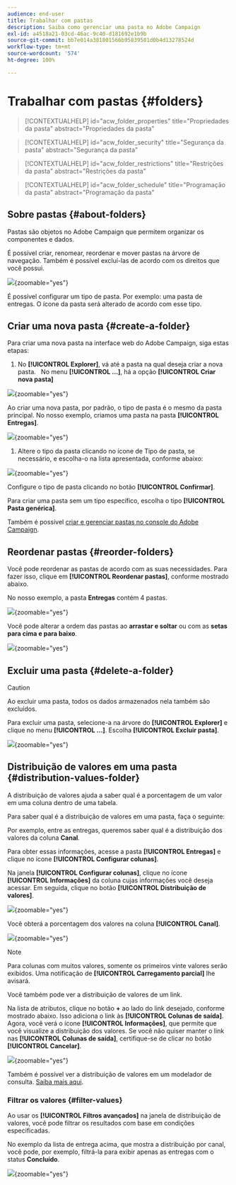 ```yaml
---
audience: end-user
title: Trabalhar com pastas
description: Saiba como gerenciar uma pasta no Adobe Campaign
exl-id: a4518a21-03cd-46ac-9c40-d181692e1b9b
source-git-commit: bb7e014a381801566b95839581d0b4d13278524d
workflow-type: tm+mt
source-wordcount: '574'
ht-degree: 100%

---
```


# Trabalhar com pastas {#folders}

>[!CONTEXTUALHELP]
>id="acw_folder_properties"
>title="Propriedades da pasta"
>abstract="Propriedades da pasta"

>[!CONTEXTUALHELP]
>id="acw_folder_security"
>title="Segurança da pasta"
>abstract="Segurança da pasta"

>[!CONTEXTUALHELP]
>id="acw_folder_restrictions"
>title="Restrições da pasta"
>abstract="Restrições da pasta"

>[!CONTEXTUALHELP]
>id="acw_folder_schedule"
>title="Programação da pasta"
>abstract="Programação da pasta"

## Sobre pastas {#about-folders}

Pastas são objetos no Adobe Campaign que permitem organizar os componentes e dados.

É possível criar, renomear, reordenar e mover pastas na árvore de navegação. Também é possível excluí-las de acordo com os direitos que você possui.

![](assets/folders.png){zoomable="yes"}

É possível configurar um tipo de pasta. Por exemplo: uma pasta de entregas.
O ícone da pasta será alterado de acordo com esse tipo.

## Criar uma nova pasta {#create-a-folder}

Para criar uma nova pasta na interface web do Adobe Campaign, siga estas etapas:

1. No **[!UICONTROL Explorer]**, vá até a pasta na qual deseja criar a nova pasta.
 
No menu **[!UICONTROL ...]**, há a opção **[!UICONTROL Criar nova pasta]**

![](assets/folder_create.png){zoomable="yes"}

Ao criar uma nova pasta, por padrão, o tipo de pasta é o mesmo da pasta principal. No nosso exemplo, criamos uma pasta na pasta **[!UICONTROL Entregas]**.

![](assets/folder_new.png){zoomable="yes"}

1. Altere o tipo da pasta clicando no ícone de Tipo de pasta, se necessário, e escolha-o na lista apresentada, conforme abaixo:

![](assets/folder_type.png){zoomable="yes"}

Configure o tipo de pasta clicando no botão **[!UICONTROL Confirmar]**.

Para criar uma pasta sem um tipo específico, escolha o tipo **[!UICONTROL Pasta genérica]**.

Também é possível [criar e gerenciar pastas no console do Adobe Campaign](https://experienceleague.adobe.com/pt-br/docs/campaign/campaign-v8/config/configuration/folders-and-views).


## Reordenar pastas {#reorder-folders}

Você pode reordenar as pastas de acordo com as suas necessidades. Para fazer isso, clique em **[!UICONTROL Reordenar pastas]**, conforme mostrado abaixo.

No nosso exemplo, a pasta **Entregas** contém 4 pastas.

![](assets/folder-reorder.png){zoomable="yes"}

Você pode alterar a ordem das pastas ao **arrastar e soltar** ou com as **setas para cima e para baixo**.

![](assets/folder-draganddrop.png){zoomable="yes"}


## Excluir uma pasta {#delete-a-folder}

>[!CAUTION]
>
>Ao excluir uma pasta, todos os dados armazenados nela também são excluídos.

Para excluir uma pasta, selecione-a na árvore do **[!UICONTROL Explorer]** e clique no menu **[!UICONTROL ...]**.
Escolha **[!UICONTROL Excluir pasta]**.

![](assets/folder_delete.png){zoomable="yes"}

## Distribuição de valores em uma pasta {#distribution-values-folder}

A distribuição de valores ajuda a saber qual é a porcentagem de um valor em uma coluna dentro de uma tabela.

Para saber qual é a distribuição de valores em uma pasta, faça o seguinte:

Por exemplo, entre as entregas, queremos saber qual é a distribuição dos valores da coluna **Canal**.

Para obter essas informações, acesse a pasta **[!UICONTROL Entregas]** e clique no ícone **[!UICONTROL Configurar colunas]**.

Na janela **[!UICONTROL Configurar colunas]**, clique no ícone **[!UICONTROL Informações]** da coluna cujas informações você deseja acessar. Em seguida, clique no botão **[!UICONTROL Distribuição de valores]**.

![](assets/values_deliveries.png){zoomable="yes"}

Você obterá a porcentagem dos valores na coluna **[!UICONTROL Canal]**.

![](assets/values_percentage.png){zoomable="yes"}

>[!NOTE]
>
> Para colunas com muitos valores, somente os primeiros vinte valores serão exibidos. Uma notificação de **[!UICONTROL Carregamento parcial]** lhe avisará.

Você também pode ver a distribuição de valores de um link.

Na lista de atributos, clique no botão **+** ao lado do link desejado, conforme mostrado abaixo. Isso adiciona o link às **[!UICONTROL Colunas de saída]**. Agora, você verá o ícone **[!UICONTROL Informações]**, que permite que você visualize a distribuição dos valores. Se você não quiser manter o link nas **[!UICONTROL Colunas de saída]**, certifique-se de clicar no botão **[!UICONTROL Cancelar]**.

![](assets/values_link.png){zoomable="yes"}

Também é possível ver a distribuição de valores em um modelador de consulta. [Saiba mais aqui](../query/build-query.md#distribution-of-values-in-a-query).

### Filtrar os valores {#filter-values}

Ao usar os **[!UICONTROL Filtros avançados]** na janela de distribuição de valores, você pode filtrar os resultados com base em condições especificadas.

No exemplo da lista de entrega acima, que mostra a distribuição por canal, você pode, por exemplo, filtrá-la para exibir apenas as entregas com o status **Concluído**.

![](assets/values_filter.png){zoomable="yes"}
